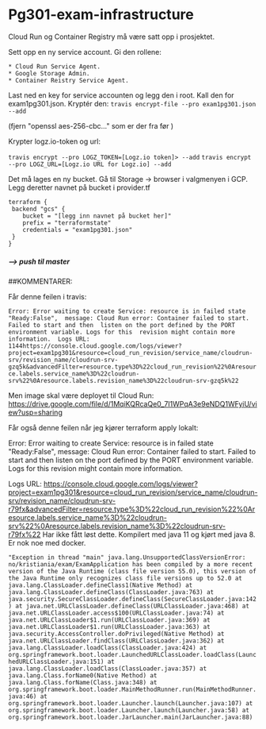 # Pg301-exam-infrastructure

Cloud Run og Container Registry må være satt opp i prosjektet.

Sett opp en ny service account.
Gi den rollene: 

    * Cloud Run Service Agent.
    * Google Storage Admin.
    * Container Reistry Service Agent.

Last ned en key for service accounten og legg den i root.
Kall den for exam1pg301.json.
Kryptér den: 
`travis encrypt-file --pro exam1pg301.json --add`

(fjern "openssl aes-256-cbc..." som er der fra før  )

Krypter logz.io-token og url:

`travis encrypt --pro LOGZ_TOKEN=[Logz.io token]> --add`
`travis encrypt --pro LOGZ_URL=[Logz.io URL for Logz.io] --add`

Det må lages en ny bucket. 
Gå til Storage -> browser i valgmenyen i GCP.
Legg deretter navnet på bucket i provider.tf

    terraform {
     backend "gcs" {
        bucket = "[legg inn navnet på bucket her]"
        prefix = "terraformstate"
        credentials = "exam1pg301.json"
     }
    } 

##### --> push til master


##KOMMENTARER:

Får denne feilen i travis:

`Error: Error waiting to create Service: resource is in failed state "Ready:False", 
message: Cloud Run error: Container failed to start. Failed to start and then 
listen on the port defined by the PORT environment variable. Logs for this 
revision might contain more information. 
    Logs URL:
    1144https://console.cloud.google.com/logs/viewer?project=exam1pg301&resource=cloud_run_revision/service_name/cloudrun-srv/revision_name/cloudrun-srv-gzq5k&advancedFilter=resource.type%3D%22cloud_run_revision%22%0Aresource.labels.service_name%3D%22cloudrun-srv%22%0Aresource.labels.revision_name%3D%22cloudrun-srv-gzq5k%22
`


Men image skal være deployet til Cloud Run:
https://drive.google.com/file/d/1MqiKQRcaQe0_7I1WPqA3e9eNDQ1WFyiU/view?usp=sharing


Får også denne feilen når jeg kjører terraform apply lokalt:

Error: Error waiting to create Service: resource is in failed state "Ready:False", message: Cloud Run error: Container failed to start. Failed to start and then listen on the port defined by the PORT environment variable. Logs for this revision might contain more information.

Logs URL:
https://console.cloud.google.com/logs/viewer?project=exam1pg301&resource=cloud_run_revision/service_name/cloudrun-srv/revision_name/cloudrun-srv-r79fx&advancedFilter=resource.type%3D%22cloud_run_revision%22%0Aresource.labels.service_name%3D%22cloudrun-srv%22%0Aresource.labels.revision_name%3D%22cloudrun-srv-r79fx%22
Har ikke fått løst dette. Kompilert med java 11 og kjørt med java 8. Er nok noe med docker.


`"Exception in thread "main" java.lang.UnsupportedClassVersionError: no/kristiania/exam/ExamApplication has been compiled by a more recent version of the Java Runtime (class file version 55.0), this version of the Java Runtime only recognizes class file versions up to 52.0
	at java.lang.ClassLoader.defineClass1(Native Method)
	at java.lang.ClassLoader.defineClass(ClassLoader.java:763)
	at java.security.SecureClassLoader.defineClass(SecureClassLoader.java:142)
	at java.net.URLClassLoader.defineClass(URLClassLoader.java:468)
	at java.net.URLClassLoader.access$100(URLClassLoader.java:74)
	at java.net.URLClassLoader$1.run(URLClassLoader.java:369)
	at java.net.URLClassLoader$1.run(URLClassLoader.java:363)
	at java.security.AccessController.doPrivileged(Native Method)
	at java.net.URLClassLoader.findClass(URLClassLoader.java:362)
	at java.lang.ClassLoader.loadClass(ClassLoader.java:424)
	at org.springframework.boot.loader.LaunchedURLClassLoader.loadClass(LaunchedURLClassLoader.java:151)
	at java.lang.ClassLoader.loadClass(ClassLoader.java:357)
	at java.lang.Class.forName0(Native Method)
	at java.lang.Class.forName(Class.java:348)
	at org.springframework.boot.loader.MainMethodRunner.run(MainMethodRunner.java:46)
	at org.springframework.boot.loader.Launcher.launch(Launcher.java:107)
	at org.springframework.boot.loader.Launcher.launch(Launcher.java:58)
	at org.springframework.boot.loader.JarLauncher.main(JarLauncher.java:88)`
